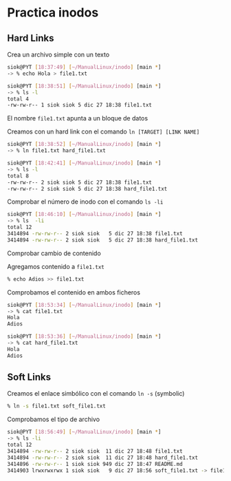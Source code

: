 # Practica inodos

## Hard Links

Crea un archivo simple con un texto

```bash
siok@PYT [18:37:49] [~/ManualLinux/inodo] [main *]
-> % echo Hola > file1.txt

siok@PYT [18:38:51] [~/ManualLinux/inodo] [main *]
-> % ls -l
total 4
-rw-rw-r-- 1 siok siok 5 dic 27 18:38 file1.txt
```

El nombre `file1.txt` apunta a un bloque de datos 

Creamos con un hard link con el comando `ln [TARGET] [LINK NAME]`

```bash
siok@PYT [18:38:52] [~/ManualLinux/inodo] [main *]
-> % ln file1.txt hard_file1.txt

siok@PYT [18:42:41] [~/ManualLinux/inodo] [main *]
-> % ls -l                      
total 8
-rw-rw-r-- 2 siok siok 5 dic 27 18:38 file1.txt
-rw-rw-r-- 2 siok siok 5 dic 27 18:38 hard_file1.txt
```

Comprobar el número de inodo con el comando `ls -li` 

```bash
siok@PYT [18:46:10] [~/ManualLinux/inodo] [main *]
-> % ls  -li          
total 12
3414894 -rw-rw-r-- 2 siok siok   5 dic 27 18:38 file1.txt
3414894 -rw-rw-r-- 2 siok siok   5 dic 27 18:38 hard_file1.txt
```

Comprobar cambio de contenido

Agregamos contenido a `file1.txt`

```bash
% echo Adios >> file1.txt
```

Comprobamos el contenido en ambos ficheros

```bash
siok@PYT [18:53:34] [~/ManualLinux/inodo] [main *]
-> % cat file1.txt     
Hola
Adios

siok@PYT [18:53:36] [~/ManualLinux/inodo] [main *]
-> % cat hard_file1.txt
Hola
Adios
```

## Soft Links

Creamos el enlace simbólico con el comando `ln -s` (symbolic)

```bash 
% ln -s file1.txt soft_file1.txt
```

Comprobamos el tipo de archivo

```bash
siok@PYT [18:56:49] [~/ManualLinux/inodo] [main *]
-> % ls -li
total 12
3414894 -rw-rw-r-- 2 siok siok  11 dic 27 18:48 file1.txt
3414894 -rw-rw-r-- 2 siok siok  11 dic 27 18:48 hard_file1.txt
3414896 -rw-rw-r-- 1 siok siok 949 dic 27 18:47 README.md
3414903 lrwxrwxrwx 1 siok siok   9 dic 27 18:56 soft_file1.txt -> file1.txt
```